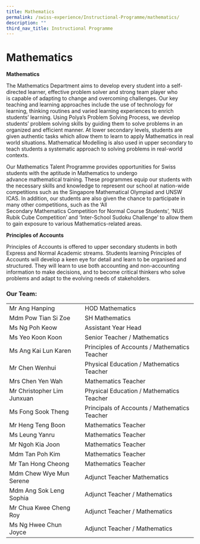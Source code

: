 ```yaml
---
title: Mathematics
permalink: /swiss-experience/Instructional-Programme/mathematics/
description: ""
third_nav_title: Instructional Programme
---
```

# Mathematics


**Mathematics**         

The Mathematics Department aims to develop every student into a self-directed learner, effective problem solver and strong team player who is capable of adapting to change and overcoming challenges. Our key teaching and learning approaches include the use of technology for learning, thinking routines and varied learning experiences to enrich students’ learning. Using Polya’s Problem Solving Process, we develop students’ problem solving skills by guiding them to solve problems in an organized and efficient manner. At lower secondary levels, students are given authentic tasks which allow them to learn to apply Mathematics in real world situations. Mathematical Modelling is also used in upper secondary to teach students a systematic approach to solving problems in real-world contexts.

Our Mathematics Talent Programme provides opportunities for Swiss students with the aptitude in Mathematics to undergo advance mathematical training. These programmes equip our students with the necessary skills and knowledge to represent our school at nation-wide competitions such as the Singapore Mathematical Olympiad and UNSW ICAS. In addition, our students are also given the chance to participate in many other competitions, such as the ‘All Secondary Mathematics Competition for Normal Course Students’, ‘NUS Rubik Cube Competition’ and ‘Inter-School Sudoku Challenge’ to allow them to gain exposure to various Mathematics-related areas.

**Principles of Accounts**

Principles of Accounts is offered to upper secondary students in both Express and Normal Academic streams. Students learning Principles of Accounts will develop a keen eye for detail and learn to be organised and structured. They will learn to use both accounting and non-accounting information to make decisions, and to become critical thinkers who solve problems and adapt to the evolving needs of stakeholders.

### Our Team:

|  |  |
|---|---|
| Mr Ang Hanping | HOD Mathematics |
| Mdm Pow Tian Si Zoe | SH Mathematics |
| Ms Ng Poh Keow | Assistant Year Head |
| Ms Yeo Koon Koon | Senior Teacher / Mathematics |
| Ms Ang Kai Lun Karen | Principles of Accounts  / Mathematics Teacher |
| Mr Chen Wenhui | Physical Education / Mathematics Teacher |
| Mrs Chen Yen Wah | Mathematics Teacher |
| Mr Christopher Lim Junxuan | Physical Education / Mathematics Teacher |
| Ms Fong Sook Theng | Principals of Accounts / Mathematics Teacher |
| Mr Heng Teng Boon | Mathematics Teacher |
| Ms Leung Yanru | Mathematics Teacher |
| Mr Ngoh Kia Joon | Mathematics Teacher |
| Mdm Tan Poh Kim | Mathematics Teacher |
| Mr Tan Hong Cheong | Mathematics Teacher |
| Mdm Chew Wye Mun Serene |Adjunct Teacher  Mathematics |
| Mdm Ang Sok Leng Sophia | Adjunct Teacher / Mathematics |
| Mr Chua Kwee Cheng Roy | Adjunct Teacher / Mathematics |
| Ms Ng Hwee Chun Joyce | Adjunct Teacher / Mathematics |